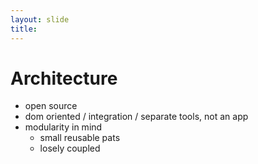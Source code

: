 ```yaml
---
layout: slide
title: 
---
```


# Architecture

* open source
* dom oriented / integration / separate tools, not an app
* modularity in mind
  * small reusable pats
  * losely coupled
